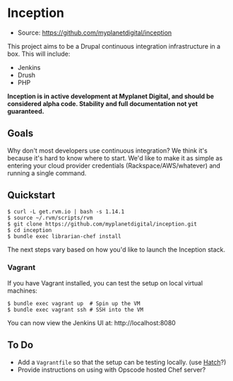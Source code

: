 Inception
=========

* Source: https://github.com/myplanetdigital/inception

This project aims to be a Drupal continuous integration infrastructure
in a box. This will include:

  - Jenkins
  - Drush
  - PHP

**Inception is in active development at Myplanet Digital, and should be
considered alpha code. Stability and full documentation not yet
guaranteed.**

Goals
-----

Why don't most developers use continuous integration? We think it's
because it's hard to know where to start. We'd like to make it as simple
as entering your cloud provider credentials (Rackspace/AWS/whatever) and
running a single command.

Quickstart
----------

    $ curl -L get.rvm.io | bash -s 1.14.1
    $ source ~/.rvm/scripts/rvm
    $ git clone https://github.com/myplanetdigital/inception.git
    $ cd inception
    $ bundle exec librarian-chef install

The next steps vary based on how you'd like to launch the Inception
stack.

### Vagrant

If you have Vagrant installed, you can test the setup on local virtual
machines:

    $ bundle exec vagrant up  # Spin up the VM
    $ bundle exec vagrant ssh # SSH into the VM

You can now view the Jenkins UI at: http://localhost:8080

To Do
-----

* Add a `Vagrantfile` so that the setup can be testing locally. (use
  [Hatch][hatch-project]?)
* Provide instructions on using with Opscode hosted Chef server?

<!-- Links -->
   [hatch-project]: http://xdissent.github.com/chef-hatch-repo/
